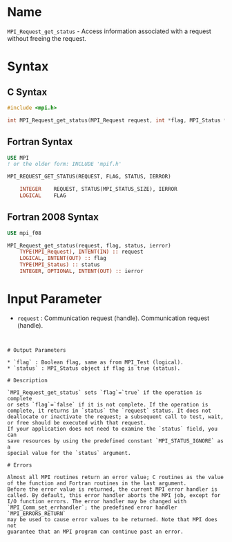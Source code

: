 # Name

`MPI_Request_get_status` - Access information associated with a
request without freeing the request.

# Syntax

## C Syntax

```c
#include <mpi.h>

int MPI_Request_get_status(MPI_Request request, int *flag, MPI_Status *status)
```

## Fortran Syntax

```fortran
USE MPI
! or the older form: INCLUDE 'mpif.h'

MPI_REQUEST_GET_STATUS(REQUEST, FLAG, STATUS, IERROR)

    INTEGER    REQUEST, STATUS(MPI_STATUS_SIZE), IERROR
    LOGICAL    FLAG
```

## Fortran 2008 Syntax

```fortran
USE mpi_f08

MPI_Request_get_status(request, flag, status, ierror)
    TYPE(MPI_Request), INTENT(IN) :: request
    LOGICAL, INTENT(OUT) :: flag
    TYPE(MPI_Status) :: status
    INTEGER, OPTIONAL, INTENT(OUT) :: ierror
```


# Input Parameter

* `request` :  Communication request (handle).
 Communication request (handle).
```


# Output Parameters

* `flag` : Boolean flag, same as from MPI_Test (logical).
* `status` : MPI_Status object if flag is true (status).

# Description

`MPI_Request_get_status` sets `flag`=`true` if the operation is complete
or sets `flag`=`false` if it is not complete. If the operation is
complete, it returns in `status` the `request` status. It does not
deallocate or inactivate the request; a subsequent call to test, wait,
or free should be executed with that request.
If your application does not need to examine the `status` field, you can
save resources by using the predefined constant `MPI_STATUS_IGNORE` as a
special value for the `status` argument.

# Errors

Almost all MPI routines return an error value; C routines as the value
of the function and Fortran routines in the last argument.
Before the error value is returned, the current MPI error handler is
called. By default, this error handler aborts the MPI job, except for
I/O function errors. The error handler may be changed with
`MPI_Comm_set_errhandler`; the predefined error handler `MPI_ERRORS_RETURN`
may be used to cause error values to be returned. Note that MPI does not
guarantee that an MPI program can continue past an error.
